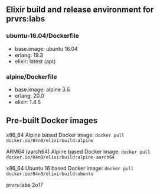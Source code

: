 ## Elixir build and release environment for prvrs:labs

### ubuntu-16.04/Dockerfile

*   base.image: ubuntu 16.04
*   erlang: 19.3
*   elixir: latest (apt)

### alpine/Dockerfile

*   base.image: alpine 3.6
*   erlang: 20.0
*   elixir: 1.4.5


## Pre-built Docker images

x86_64 Alpine based Docker image:
```docker pull docker.io/04n0/elixirbuild:alpine```

ARM64 (aarch64) Alpine based Docker image:
```docker pull docker.io/04n0/elixirbuild:alpine-aarch64```

x86_64 Ubuntu 16 based Docker image:
```docker pull docker.io/04n0/elixirbuild:ubuntu```


prvrs:labs 2o17
